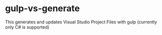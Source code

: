 gulp-vs-generate
================

This generates and updates Visual Studio Project Files with gulp
 (currently only C# is supported)